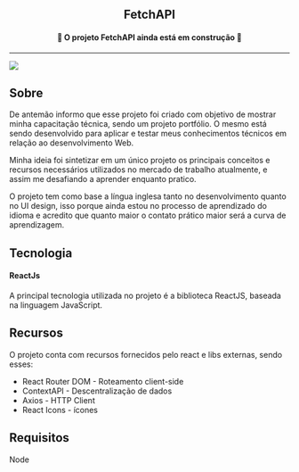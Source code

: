 <h2 align="center">FetchAPI</h2>

<h4 align="center">
	🚧 O projeto FetchAPI ainda está em construção 🚧
</h4>

____

<img src="https://user-images.githubusercontent.com/84761488/158466194-d12aa22b-92c3-4f3f-95e1-fca7e94756d1.png" >


## Sobre 

<p>De antemão informo que esse projeto foi criado com objetivo de mostrar minha capacitação técnica, sendo um projeto portfólio. O mesmo está sendo desenvolvido para aplicar e testar meus conhecimentos técnicos em relação ao desenvolvimento Web. </p>
<p>Minha ideia foi sintetizar em um único projeto os principais conceitos e recursos necessários utilizados no mercado de trabalho atualmente, e assim me desafiando a aprender enquanto pratico.</p>
<p>O projeto tem como base a língua inglesa tanto no desenvolvimento quanto no UI design, isso porque ainda estou no processo de aprendizado do idioma e acredito que quanto maior o contato prático maior será a curva de aprendizagem.</p>
<p></p>

## Tecnologia

#### ReactJs
<p>A principal tecnologia utilizada no projeto é a biblioteca ReactJS, baseada na linguagem JavaScript.</p>

## Recursos

<p>O projeto conta com recursos fornecidos pelo react e libs externas, sendo esses:</p>

* React Router DOM - Roteamento client-side
* ContextAPI - Descentralização de dados
* Axios - HTTP Client
* React Icons - ícones

<p></p>

## Requisitos

<p>Node</p>



